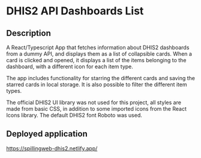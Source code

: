 # DHIS2 API Dashboards List

## Description
A React/Typescript App that fetches information about DHIS2 dashboards from a dummy API, and displays them as a list of collapsible cards. When a card is clicked and opened, it displays a list of the items belonging to the dashboard, with a different icon for each item type.

The app includes functionality for starring the different cards and saving the starred cards in local storage. It is also possible to filter the different item types.

The official DHIS2 UI library was not used for this project, all styles are made from basic CSS, in addition to some imported icons from the React Icons library. The default DHIS2 font Roboto was used.

## Deployed application
https://spillingweb-dhis2.netlify.app/
